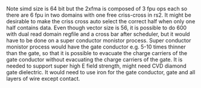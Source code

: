 Note simd size is 64 bit but the 2xfma is composed of 3 fpu ops each so there are 6 fpu in two domains with one free criss-cross in rs2.
It might be desirable to make the criss cross auto select the correct half when only one half contains data.
Even though vector size is 56, it is possible to do 600 with dual read domain regfile and a cross bar after scheduler, but it would have
to be done on a super conductor monistor process.
Super conductor monistor process would have the gate conductor e.g. 5-10 times thinner than the gate, so that it is possible to evacuate the charge carriers of the gate conductor without evacuating the 
charge carriers of the gate.
It is needed to support super high E field strength, might need CVD diamond gate dielectric.
It would need to use iron for the gate conductor, gate and all layers of wire except contact.

